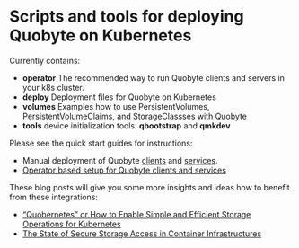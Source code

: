 Scripts and tools for deploying Quobyte on Kubernetes
=====================================================

Currently contains:
 * **operator** The recommended way to run Quobyte clients and servers in your k8s cluster.
 * **deploy** Deployment files for Quobyte on Kubernetes
 * **volumes** Examples how to use PersistentVolumes, PersistentVolumeClaims, and StorageClassses with Quobyte
 * **tools** device initialization tools: **qbootstrap** and **qmkdev**

Please see the quick start guides for instructions:

 * Manual deployment of Quobyte [clients](client_quick_setup.md) and [services](server_quick_setup.md).
 * [Operator based setup for Quobyte clients and services](operator/README.md)

These blog posts will give you some more insights and ideas how to benefit from these integrations:
* [“Quobernetes” or How to Enable Simple and Efficient Storage Operations for Kubernetes](https://www.quobyte.com/blog/2018/08/27/quobernetes-is-kubernetes-with-quobyte-software-storage/)
* [The State of Secure Storage Access in Container Infrastructures](https://www.quobyte.com/blog/2017/03/17/the-state-of-secure-storage-access-in-container-infrastructures/)
